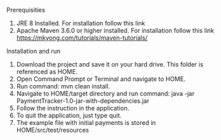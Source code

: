 Prerequisities
1. JRE 8 Installed. For installation follow this link
2. Apache Maven 3.6.0 or higher installed. For installation follow this link https://mkyong.com/tutorials/maven-tutorials/

Installation and run
1. Download the project and save it on your hard drive. This folder is referenced as HOME.
2. Open Command Prompt or Terminal and navigate to HOME.
3. Run command: mvn clean install.
4. Navigate to HOME/target directory and run command: java -jar  PaymentTracker-1.0-jar-with-dependencies.jar
5. Follow the instruction in the application.
6. To quit the application, just type quit.
7. The example file with initial payments is stored in HOME/src/test/resources